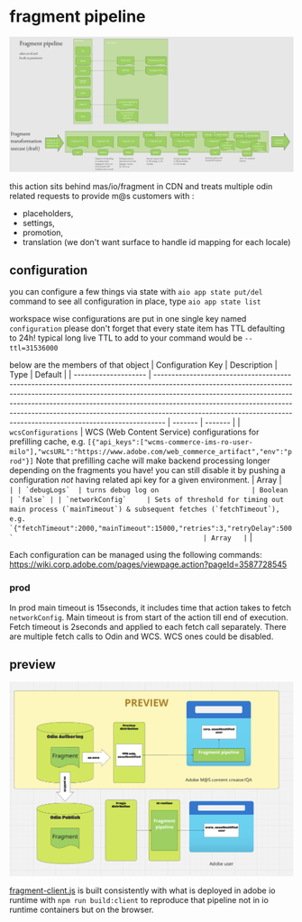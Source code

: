 # fragment pipeline

![pipeline description](architecture.png)

this action sits behind mas/io/fragment in CDN and treats multiple odin related requests to provide m@s customers with :

- placeholders,
- settings,
- promotion,
- translation (we don't want surface to handle id mapping for each locale)

## configuration

you can configure a few things via state with `aio app state put/del` command
to see all configuration in place, type `aio app state list`

workspace wise configurations are put in one single key named `configuration`
please don't forget that every state item has TTL defaulting to 24h! typical long live TTL to add to your command would be `--ttl=31536000`

below are the members of that object
| Configuration Key    | Description                                                                                                                                                                                                                                                                                                                                                                                               | Type    | Default |
| -------------------- | --------------------------------------------------------------------------------------------------------------------------------------------------------------------------------------------------------------------------------------------------------------------------------------------------------------------------------------------------------------------------------------------------------- | ------- | ------- |
| `wcsConfigurations` | WCS (Web Content Service) configurations for prefilling cache, e.g. `[{"api_keys":["wcms-commerce-ims-ro-user-milo"],"wcsURL":"https://www.adobe.com/web_commerce_artifact","env":"prod"}]` Note that prefilling cache will make backend processing longer depending on the fragments you have! you can still disable it by pushing a configuration _not_ having related api key for a given environment. | Array   | ``      |
| `debugLogs`  | turns debug log on                       | Boolean | `false` |
| `networkConfig`     | Sets of threshold for timing out main process (`mainTimeout`) & subsequent fetches (`fetchTimeout`), e.g. `{"fetchTimeout":2000,"mainTimeout":15000,"retries":3,"retryDelay":500`                                               | Array   | ``      |

Each configuration can be managed using the following commands:
https://wiki.corp.adobe.com/pages/viewpage.action?pageId=3587728545

### prod

In prod main timeout is 15seconds, it includes time that action takes to fetch `networkConfig`. Main timeout is from start of the action till end of execution.
Fetch timeout is 2seconds and applied to each fetch call separately. There are multiple fetch calls to Odin and WCS. WCS ones could be disabled.

## preview

![preview architecture](preview.png)

[fragment-client.js](../fragment-client.js) is built consistently with what is deployed in adobe io runtime with
`npm run build:client` to reproduce that pipeline not in io runtime containers but on the browser.

